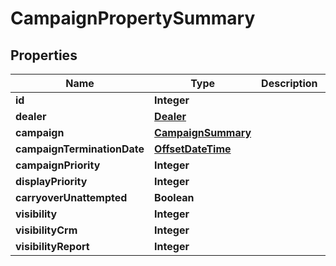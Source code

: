 # CampaignPropertySummary

## Properties
Name | Type | Description | Notes
------------ | ------------- | ------------- | -------------
**id** | **Integer** |  | 
**dealer** | [**Dealer**](Dealer.md) |  |  [optional]
**campaign** | [**CampaignSummary**](CampaignSummary.md) |  |  [optional]
**campaignTerminationDate** | [**OffsetDateTime**](OffsetDateTime.md) |  |  [optional]
**campaignPriority** | **Integer** |  |  [optional]
**displayPriority** | **Integer** |  |  [optional]
**carryoverUnattempted** | **Boolean** |  |  [optional]
**visibility** | **Integer** |  |  [optional]
**visibilityCrm** | **Integer** |  | 
**visibilityReport** | **Integer** |  | 
